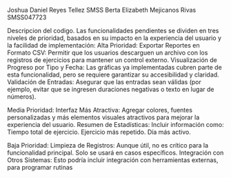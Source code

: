 Joshua Daniel Reyes Tellez SMSS
Berta Elizabeth Mejicanos Rivas SMSS047723

Descripcion del codigo.
Las funcionalidades pendientes se dividen en tres niveles de prioridad, basados en su impacto en la experiencia del usuario y la facilidad de implementación:
Alta Prioridad: 
Exportar Reportes en Formato CSV: Permitir que los usuarios descarguen un archivo con los registros de ejercicios para mantener un control externo.
Visualización de Progreso por Tipo y Fecha: Las gráficas ya implementadas cubren parte de esta funcionalidad, pero se requiere garantizar su accesibilidad y claridad.
Validación de Entradas: Asegurar que las entradas sean válidas (por ejemplo, evitar que se ingresen duraciones negativas o texto en lugar de números).

Media Prioridad:
Interfaz Más Atractiva: Agregar colores, fuentes personalizadas y más elementos visuales atractivos para mejorar la experiencia del usuario.
Resumen de Estadísticas: Incluir información como:
Tiempo total de ejercicio.
Ejercicio más repetido.
Día más activo.

Baja Prioridad:
Limpieza de Registros: Aunque útil, no es crítico para la funcionalidad principal. Solo se usará en casos específicos.
Integración con Otros Sistemas: Esto podría incluir integración con herramientas externas, para programar rutinas
